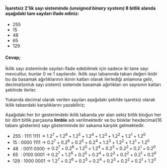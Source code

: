 #### İşaretsiz 2'lik sayı sisteminde _(unsigned binary system)_ 8 bitlik alanda aşağıdaki tam sayıları ifade ediniz:

- 255
- 15
- 48
- 65
- 129

#### Cevap;

İkilik sayı sisteminde sayıları ifade edebilmek için sadece iki tane sayı mevcuttur, bunlar 0 ve 1 sayılarıdır. İkilik sayı tabanında taban değeri ikidir bu da basamak ağırlıklarının ikinin katları olarak ilerlediği anlamına gelir, decimal(onluk sayı sistemi) sistemde basamak ağırlıkları on sayısının katları şeklinde ilerler.

Yukarıda decimal olarak verilen sayıları aşağıdaki şekilde işaretsiz olarak ikilik tabandaki karşılıklarını yazabiliriz;

Aşağıdaki her bir gesterimdeki ikilik tabanda yer alan sekiz bitlik bloğun her bir dört bitlik parçasına **limble** adı verilmektedir ve bu bloklar hexdecimal(16 tabanı gösterimi) sayı gösteriminde bir sakama karşılık gelmektedir.

- 255 : 1111 1111  → $1 . 2^{7} + 1 . 2^{6} + 1 . 2^{5} + 1 . 2^{4} + 1 . 2^{3} + 1 . 2^{2} + 1 . 2^{1} + 1 . 2^{0}$ 
- 15&nbsp;: 0000 1111  → $0 . 2^{7} + 0 . 2^{6} + 0 . 2^{5} + 0 . 2^{4} + 1 . 2^{3} + 1 . 2^{2} + 1 . 2^{1} + 1 . 2^{0}$
- 48&nbsp; : 0011 0000  → $0 . 2^{7} + 0 . 2^{6} + 1 . 2^{5} + 1 . 2^{4} + 0 . 2^{3} + 0 . 2^{2} + 0 . 2^{1} + 0 . 2^{0}$
- 65&nbsp; : 0100 0001  → $0 . 2^{7} + 1 . 2^{6} + 0 . 2^{5} + 0 . 2^{4} + 0 . 2^{3} + 0 . 2^{2} + 0 . 2^{1} + 0 . 2^{0}$
- 129 : 1000 0001  → $1 . 2^{7} + 0 . 2^{6} + 0 . 2^{5} + 0 . 2^{4} + 0 . 2^{3} + 0 . 2^{2} + 0 . 2^{1} + 1 . 2^{0}$
